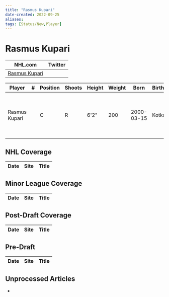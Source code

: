 ```yaml
---
title: "Rasmus Kupari"
date-created: 2022-09-25
aliases: 
tags: [Status/New,Player]
---
```


# Rasmus Kupari

NHL.com | Twitter
-|-
[Rasmus Kupari](https://www.nhl.com/player/rasmus-kupari-8480845) | []()

Player | \# | Position | Shoots | Height | Weight | Born | Birthplace | Draft
---|---|---|---|---|---|---|---|---
Rasmus Kupari | |  C | R | 6'2" | 200 |2000-03-15 | Kotka, FIN | 2018 LAK, 1st rd, 20th pk (20th overall)
 


## NHL  Coverage
Date | Site |  Title
---|---|---



## Minor League Coverage
Date | Site |  Title
---|---|---


## Post-Draft Coverage
Date | Site |  Title
---|---|---


## Pre-Draft
Date | Site |  Title
---|---|---


## Unprocessed Articles
- 

